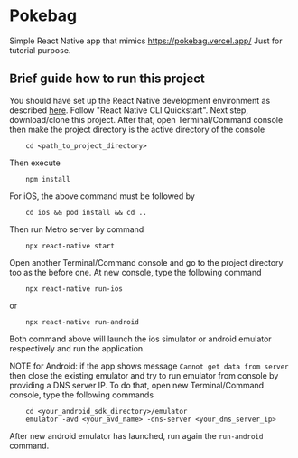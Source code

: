 # Pokebag

Simple React Native app that mimics https://pokebag.vercel.app/
Just for tutorial purpose.

## Brief guide how to run this project

You should have set up the React Native development environment as described [here](https://reactnative.dev/docs/environment-setup).
Follow "React Native CLI Quickstart".
Next step, download/clone this project. After that, open Terminal/Command console then make the project directory is the active directory of the console

        cd <path_to_project_directory>

Then execute

        npm install

For iOS, the above command must be followed by

        cd ios && pod install && cd ..

Then run Metro server by command

        npx react-native start

Open another Terminal/Command console and go to the project directory too as the before one. At new console, type
the following command

        npx react-native run-ios

or   

        npx react-native run-android

Both command above will launch the ios simulator or android emulator respectively and run the application.
     
NOTE for Android: if the app shows message `Cannot get data from server` then close the existing emulator and try
to run emulator from console by providing a DNS server IP. To do that, open new Terminal/Command console, type the following
commands

        cd <your_android_sdk_directory>/emulator
        emulator -avd <your_avd_name> -dns-server <your_dns_server_ip>

After new android emulator has launched, run again the `run-android` command.  
